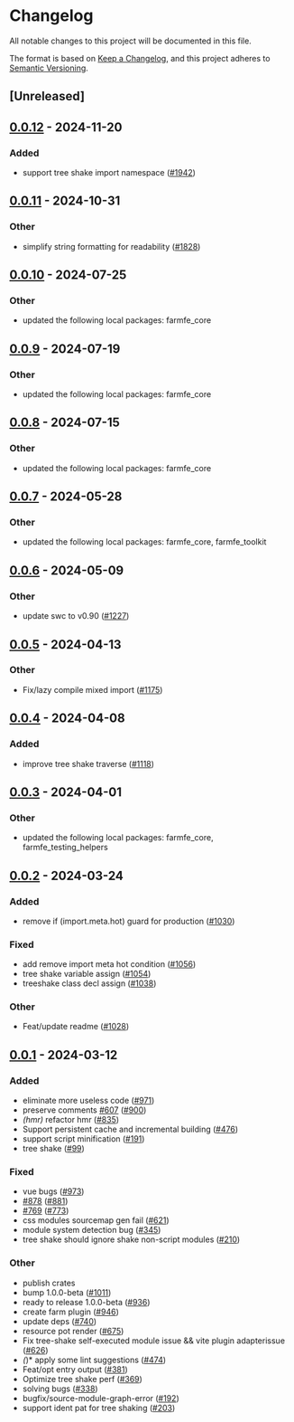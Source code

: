 # Changelog
All notable changes to this project will be documented in this file.

The format is based on [Keep a Changelog](https://keepachangelog.com/en/1.0.0/),
and this project adheres to [Semantic Versioning](https://semver.org/spec/v2.0.0.html).

## [Unreleased]

## [0.0.12](https://github.com/ErKeLost/farm/compare/farmfe_plugin_tree_shake-v0.0.11...farmfe_plugin_tree_shake-v0.0.12) - 2024-11-20

### Added

- support tree shake import namespace ([#1942](https://github.com/ErKeLost/farm/pull/1942))

## [0.0.11](https://github.com/farm-fe/farm/compare/farmfe_plugin_tree_shake-v0.0.10...farmfe_plugin_tree_shake-v0.0.11) - 2024-10-31

### Other

- simplify string formatting for readability ([#1828](https://github.com/farm-fe/farm/pull/1828))

## [0.0.10](https://github.com/farm-fe/farm/compare/farmfe_plugin_tree_shake-v0.0.9...farmfe_plugin_tree_shake-v0.0.10) - 2024-07-25

### Other
- updated the following local packages: farmfe_core

## [0.0.9](https://github.com/farm-fe/farm/compare/farmfe_plugin_tree_shake-v0.0.8...farmfe_plugin_tree_shake-v0.0.9) - 2024-07-19

### Other
- updated the following local packages: farmfe_core

## [0.0.8](https://github.com/farm-fe/farm/compare/farmfe_plugin_tree_shake-v0.0.7...farmfe_plugin_tree_shake-v0.0.8) - 2024-07-15

### Other
- updated the following local packages: farmfe_core

## [0.0.7](https://github.com/farm-fe/farm/compare/farmfe_plugin_tree_shake-v0.0.6...farmfe_plugin_tree_shake-v0.0.7) - 2024-05-28

### Other
- updated the following local packages: farmfe_core, farmfe_toolkit

## [0.0.6](https://github.com/farm-fe/farm/compare/farmfe_plugin_tree_shake-v0.0.5...farmfe_plugin_tree_shake-v0.0.6) - 2024-05-09

### Other
- update swc to v0.90 ([#1227](https://github.com/farm-fe/farm/pull/1227))

## [0.0.5](https://github.com/farm-fe/farm/compare/farmfe_plugin_tree_shake-v0.0.4...farmfe_plugin_tree_shake-v0.0.5) - 2024-04-13

### Other
- Fix/lazy compile mixed import ([#1175](https://github.com/farm-fe/farm/pull/1175))

## [0.0.4](https://github.com/farm-fe/farm/compare/farmfe_plugin_tree_shake-v0.0.3...farmfe_plugin_tree_shake-v0.0.4) - 2024-04-08

### Added
- improve tree shake traverse ([#1118](https://github.com/farm-fe/farm/pull/1118))

## [0.0.3](https://github.com/farm-fe/farm/compare/farmfe_plugin_tree_shake-v0.0.2...farmfe_plugin_tree_shake-v0.0.3) - 2024-04-01

### Other
- updated the following local packages: farmfe_core, farmfe_testing_helpers

## [0.0.2](https://github.com/farm-fe/farm/compare/farmfe_plugin_tree_shake-v0.0.1...farmfe_plugin_tree_shake-v0.0.2) - 2024-03-24

### Added
- remove if (import.meta.hot) guard for production ([#1030](https://github.com/farm-fe/farm/pull/1030))

### Fixed
- add remove import meta hot condition ([#1056](https://github.com/farm-fe/farm/pull/1056))
- tree shake variable assign ([#1054](https://github.com/farm-fe/farm/pull/1054))
- treeshake class decl assign ([#1038](https://github.com/farm-fe/farm/pull/1038))

### Other
- Feat/update readme ([#1028](https://github.com/farm-fe/farm/pull/1028))

## [0.0.1](https://github.com/farm-fe/farm/releases/tag/farmfe_plugin_tree_shake-v0.0.1) - 2024-03-12

### Added
- eliminate more useless code ([#971](https://github.com/farm-fe/farm/pull/971))
- preserve comments [#607](https://github.com/farm-fe/farm/pull/607) ([#900](https://github.com/farm-fe/farm/pull/900))
- *(hmr)* refactor hmr ([#835](https://github.com/farm-fe/farm/pull/835))
- Support persistent cache and incremental building ([#476](https://github.com/farm-fe/farm/pull/476))
- support script minification ([#191](https://github.com/farm-fe/farm/pull/191))
- tree shake ([#99](https://github.com/farm-fe/farm/pull/99))

### Fixed
- vue bugs ([#973](https://github.com/farm-fe/farm/pull/973))
- [#878](https://github.com/farm-fe/farm/pull/878) ([#881](https://github.com/farm-fe/farm/pull/881))
- [#769](https://github.com/farm-fe/farm/pull/769) ([#773](https://github.com/farm-fe/farm/pull/773))
- css modules sourcemap gen fail ([#621](https://github.com/farm-fe/farm/pull/621))
- module system detection bug ([#345](https://github.com/farm-fe/farm/pull/345))
- tree shake should ignore shake non-script modules ([#210](https://github.com/farm-fe/farm/pull/210))

### Other
- publish crates
- bump 1.0.0-beta ([#1011](https://github.com/farm-fe/farm/pull/1011))
- ready to release 1.0.0-beta ([#936](https://github.com/farm-fe/farm/pull/936))
- create farm plugin ([#946](https://github.com/farm-fe/farm/pull/946))
- update deps ([#740](https://github.com/farm-fe/farm/pull/740))
- resource pot render ([#675](https://github.com/farm-fe/farm/pull/675))
- Fix tree-shake self-executed module issue && vite plugin adapterissue ([#626](https://github.com/farm-fe/farm/pull/626))
- *(*)* apply some lint suggestions ([#474](https://github.com/farm-fe/farm/pull/474))
- Feat/opt entry output ([#381](https://github.com/farm-fe/farm/pull/381))
- Optimize tree shake perf ([#369](https://github.com/farm-fe/farm/pull/369))
- solving bugs ([#338](https://github.com/farm-fe/farm/pull/338))
- bugfix/source-module-graph-error ([#192](https://github.com/farm-fe/farm/pull/192))
- support ident pat for tree shaking ([#203](https://github.com/farm-fe/farm/pull/203))
